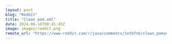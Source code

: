 ```yaml
---
layout: post
blog: "Reddit"
title: "Clean pom.xml"
date: 2024-08-16T00:41:45Z
image: images/reddit.png
remote_url: "https://www.reddit.com/r/java/comments/1etbfn6/clean_pomxml/"
---
```

